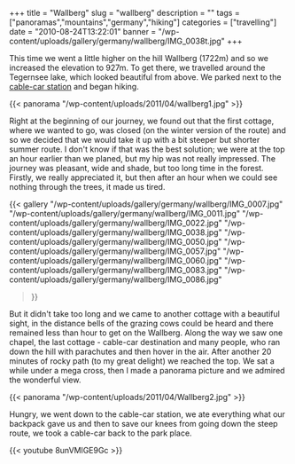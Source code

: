 +++
title = "Wallberg"
slug = "wallberg"
description = ""
tags = ["panoramas","mountains","germany","hiking"]
categories = ["travelling"]
date = "2010-08-24T13:22:01"
banner = "/wp-content/uploads/gallery/germany/wallberg/IMG_0038t.jpg"
+++

This time we went a little higher on the hill Wallberg (1722m) and so we increased the elevation to
927m. To get there, we travelled around the Tegernsee lake, which looked beautiful from above. We
parked next to the <a title="Wallberg cable-car" href="http://www.wallbergbahn.de/"
target="_blank">cable-car station</a> and began hiking.

{{< panorama "/wp-content/uploads/2011/04/wallberg1.jpg"  >}}

Right at the beginning of our journey, we found out that the first cottage, where we wanted to go,
was closed (on the winter version of the route) and so we decided that we would take it up with a
bit steeper but shorter summer route. I don't know if that was the best solution; we were at the
top an hour earlier than we planed, but my hip was not really impressed. The journey was pleasant,
wide and shade, but too long time in the forest. Firstly, we really appreciated it, but then after
an hour when we could see nothing through the trees, it made us tired.

{{< gallery
    "/wp-content/uploads/gallery/germany/wallberg/IMG_0007.jpg"
    "/wp-content/uploads/gallery/germany/wallberg/IMG_0011.jpg"
    "/wp-content/uploads/gallery/germany/wallberg/IMG_0022.jpg"
    "/wp-content/uploads/gallery/germany/wallberg/IMG_0038.jpg"
    "/wp-content/uploads/gallery/germany/wallberg/IMG_0050.jpg"
    "/wp-content/uploads/gallery/germany/wallberg/IMG_0057.jpg"
    "/wp-content/uploads/gallery/germany/wallberg/IMG_0060.jpg"
    "/wp-content/uploads/gallery/germany/wallberg/IMG_0083.jpg"
    "/wp-content/uploads/gallery/germany/wallberg/IMG_0086.jpg"
>}}

But it didn't take too long and we came to another cottage with a beautiful sight, in the distance
bells of the grazing cows could be heard and there remained less than hour to get on the Wallberg.
Along the way we saw one chapel, the last cottage - cable-car destination and many people, who ran
down the hill with parachutes and then hover in the air. After another 20 minutes of rocky path (to
my great delight) we reached the top. We sat a while under a mega cross, then I made a panorama
picture and we admired the wonderful view.

{{< panorama "/wp-content/uploads/2011/04/Wallberg2.jpg"  >}}

Hungry, we went down to the cable-car station, we ate everything what our backpack gave us and then
to save our knees from going down the steep route, we took a cable-car back to the park place.

{{< youtube 8unVMlGE9Gc >}}

